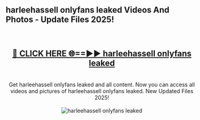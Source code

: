 <h2>harleehassell onlyfans leaked Videos And Photos - Update Files 2025!</h2>
<br>
<div align="center">
<h2><a href="https://top-ai-tools.click/QrbHav" rel="nofollow">🔴 CLICK HERE 🌐==►► harleehassell onlyfans leaked</a></h2>
<br>
Get harleehassell onlyfans leaked and all content. Now you can access all videos and pictures of harleehassell onlyfans leaked. New Updated Files 2025!
<br>
<br>
<a href="https://top-ai-tools.click/QrbHav" rel="nofollow" data-target="animated-image.originalLink"><img src="https://i.ibb.co.com/WyWwxjT/player-gif2.gif" alt="harleehassell onlyfans leaked" style="max-width: 100%; display: inline-block;" data-target="animated-image.originalImage"></a>
</div>
<br>